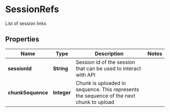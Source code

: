 

# SessionRefs

List of session links 

## Properties

Name | Type | Description | Notes
------------ | ------------- | ------------- | -------------
**sessionId** | **String** | Session id of the session that can be used to interact with API  | 
**chunkSequence** | **Integer** | Chunk is uploaded in sequence. This represents the sequence of the next chunk to upload  | 



